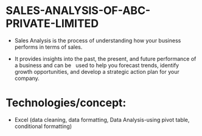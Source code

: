 # SALES-ANALYSIS-OF-ABC-PRIVATE-LIMITED

* Sales Analysis is the process of understanding how your business performs in terms of sales. 

* It provides insights into the past, the present, and future performance of a business and can be   used to help you forecast trends, identify growth opportunities, and develop a strategic action plan for your company.  

# Technologies/concept:
  * Excel (data cleaning, data formatting, Data Analysis-using pivot table, conditional formatting) 
